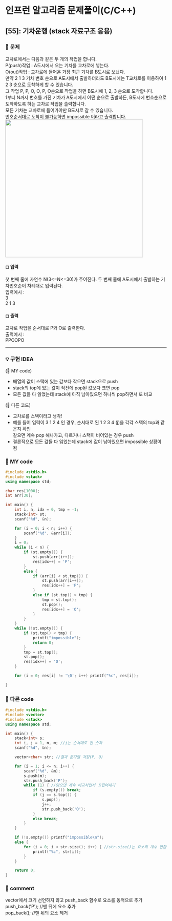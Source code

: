 # 인프런 알고리즘 문제풀이(C/C++)

## [55]: 기차운행 (stack 자료구조 응용)

### 🌴 문제

교차로에서는 다음과 같은 두 개의 작업을 합니다.<br>
P(push)작업 : A도시에서 오는 기차를 교차로에 넣는다.<br>
O(out)작업 : 교차로에 들어온 가장 최근 기차를 B도시로 보낸다.<br>
만약 2 1 3 기차 번호 순으로 A도시에서 출발하더라도 B도시에는 T교차로를 이용하여 1 2 3 순으로 도착하게 할 수 있습니다.<br>
그 작업 P, P, O, O, P, O순으로 작업을 하면 B도시에 1, 2, 3 순으로 도착합니다.<br>
1부터 N까지 번호를 가진 기차가 A도시에서 어떤 순으로 출발하든, B도시에 번호순으로 도착하도록 하는 교차로 작업을 출력합니다.<br>
모든 기차는 교차로에 들어가야만 B도시로 갈 수 있습니다. <br>
번호순서대로 도착이 불가능하면 impossible 이라고 출력합니다.<br>
<img src="https://user-images.githubusercontent.com/49135797/114437336-5e8aff00-9c01-11eb-9d01-c3deae4814e9.png" width="430px">

#### ◻ 입력

첫 번째 줄에 자연수 N(3<=N<=30)가 주어진다.
두 번째 줄에 A도시에서 출발하는 기차번호순이 차례대로 입력된다.<br>
입력예시 : <br>
3 <br>
2 1 3

#### ◻ 출력

교차로 작업을 순서대로 P와 O로 출력한다.<br>
출력예시 : <br>
PPOOPO

---

### 💡 구현 IDEA

(🤠 MY code) 
- 배열의 값이 스택에 있는 값보다 작으면 stack으로 push
- stack의 top에 있는 값이 직전에 pop된 값보다 크면 pop
- 모든 값들 다 읽었는데 stack에 아직 남아있으면 하나씩 pop하면서 또 비교

(💬 다른 코드)
- 교차로를 스택이라고 생각!
- 예를 들어 입력이 3 1 2 4 인 경우, 순서대로 된 1 2 3 4 (j)을 각각 스택의 top과 같은지 확인<br>
같으면 계속 pop 해나가고, 다르거나 스택이 비어있는 경우 push<br>
- 결론적으로 모든 값들 다 읽었는데 stack에 값이 남아있으면 impossible 상황이 됨


### 🤠 MY code
```c++
#include <stdio.h>
#include <stack>
using namespace std;

char res[1000];
int arr[30];

int main() {
	int i, n, idx = 0, tmp = -1;
	stack<int> st;
	scanf("%d", &n);

	for (i = 0; i < n; i++) {
		scanf("%d", &arr[i]);
	}
	i = 0;
	while (i < n) {
		if (st.empty()) {
			st.push(arr[i++]);
			res[idx++] = 'P';
		}
		else {
			if (arr[i] < st.top()) {
				st.push(arr[i++]);
				res[idx++] = 'P';
			}
			else if (st.top() > tmp) {
				tmp = st.top();
				st.pop();
				res[idx++] = 'O';
			}
		}
	}
	while (!st.empty()) {
		if (st.top() < tmp) {
			printf("impossible");
			return 0;
		}
		tmp = st.top();
		st.pop();
		res[idx++] = 'O';
	}

	for (i = 0; res[i] != '\0'; i++) printf("%c", res[i]);

}
```

### 💬 다른 code
```c++
#include <stdio.h>
#include <vector>
#include <stack>
using namespace std;

int main() {
	stack<int> s;
	int i, j = 1, n, m; //j는 순서대로 된 숫자 
	scanf("%d", &n);

	vector<char> str; //결과 문자열 저장(P, O)

	for (i = 1; i <= n; i++) {
		scanf("%d", &m);
		s.push(m);
		str.push_back('P');
		while (1) { //맞으면 계속 비교하면서 끄집어내기 
			if (s.empty()) break;
			if (j == s.top()) {
				s.pop();
				j++;
				str.push_back('O');
			}
			else break;
		}
	}

	if (!s.empty()) printf("impossible\n");
	else {
		for (i = 0; i < str.size(); i++) { //str.size()는 요소의 개수 반환 
			printf("%c", str[i]);
		}
	}

	return 0;
}
```

### 📙 comment

vector에서 크기 선언하지 않고 push_back 함수로 요소를 동적으로 추가 <br>
push_back('P'); //맨 뒤에 요소 추가<br>
pop_back(); //맨 뒤의 요소 제거<br>